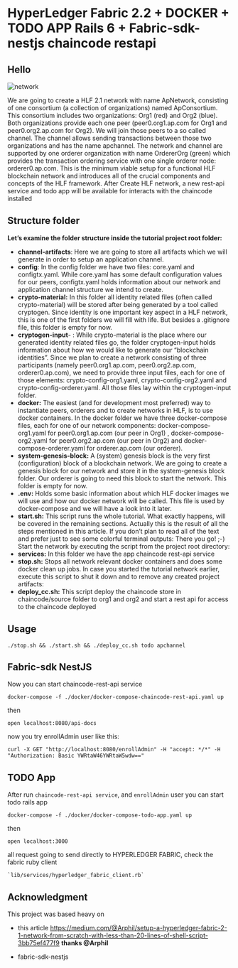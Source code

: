 # HyperLedger Fabric 2.2 + DOCKER + TODO APP Rails 6 + Fabric-sdk-nestjs chaincode restapi

## Hello
![network](https://miro.medium.com/max/700/1*nz4hX8J2DII6fcXzJap37Q.png "network")

We are going to create a HLF 2.1 network with name ApNetwork, consisting of one consortium (a collection of organizations) named ApConsortium. This consortium includes two organizations: Org1 (red) and Org2 (blue). Both organizations provide each one peer (peer0.org1.ap.com for Org1 and peer0.org2.ap.com for Org2). We will join those peers to a so called channel. The channel allows sending transactions between those two organizations and has the name apchannel. The network and channel are supported by one orderer organization with name OrdererOrg (green) which provides the transaction ordering service with one single orderer node: orderer0.ap.com. This is the minimum viable setup for a functional HLF blockchain network and introduces all of the crucial components and concepts of the HLF framework.
After Create HLF network, a new rest-api service  and todo app will be available for interacts with the chaincode installed

## Structure folder

**Let’s examine the folder structure inside the tutorial project root folder:**

- **channel-artifacts**: Here we are going to store all artifacts which we will generate in order to setup an application channel.
- **config**: In the config folder we have two files: core.yaml and configtx.yaml. While core.yaml has some default configuration values for our peers, configtx.yaml holds information about our network and application channel structure we intend to create.
- **crypto-material:** In this folder all identity related files (often called crypto-material) will be stored after being generated by a tool called cryptogen. Since identity is one important key aspect in a HLF network, this is one of the first folders we will fill with life. But besides a .gitignore file, this folder is empty for now.
- **cryptogen-input**- : While crypto-material is the place where our generated identity related files go, the folder cryptogen-input holds information about how we would like to generate our “blockchain identities”. Since we plan to create a network consisting of three participants (namely peer0.org1.ap.com, peer0.org2.ap.com, orderer0.ap.com), we need to provide three input files, each for one of those elements: crypto-config-org1.yaml, crypto-config-org2.yaml and crypto-config-orderer.yaml. All those files lay within the cryptogen-input folder.
- **docker:** The easiest (and for development most preferred) way to instantiate peers, orderers and to create networks in HLF, is to use docker containers. In the docker folder we have three docker-compose files, each for one of our network components: docker-compose-org1.yaml for peer0.org1.ap.com (our peer in Org1) , docker-compose-org2.yaml for peer0.org2.ap.com (our peer in Org2) and docker-compose-orderer.yaml for orderer.ap.com (our orderer).
- **system-genesis-block:** A (system) genesis block is the very first (configuration) block of a blockchain network. We are going to create a genesis block for our network and store it in the system-genesis block folder. Our orderer is going to need this block to start the network. This folder is empty for now.
- **.env:** Holds some basic information about which HLF docker images we will use and how our docker network will be called. This file is used by docker-compose and we will have a look into it later.
- **start.sh:** This script runs the whole tutorial. What exactly happens, will be covered in the remaining sections. Actually this is the result of all the steps mentioned in this article. If you don’t plan to read all of the text and prefer just to see some colorful terminal outputs: There you go! ;-) Start the network by executing the script from the project root directory:
- **services:** In this folder we have the app chaincode rest-api service
- **stop.sh:** Stops all network relevant docker containers and does some docker clean up jobs. In case you started the tutorial network earlier, execute this script to shut it down and to remove any created project artifacts:
- **deploy_cc.sh:** This script deploy the chaincode store in chaincode/source folder to org1 and org2 and start a rest api for access to the chaincode deployed

## Usage

    ./stop.sh && ./start.sh && ./deploy_cc.sh todo apchannel


## Fabric-sdk NestJS
Now you can start chaincode-rest-api service

    docker-compose -f ./docker/docker-compose-chaincode-rest-api.yaml up

then

    open localhost:8080/api-docs

now you try enrollAdmin user like this:

    curl -X GET "http://localhost:8080/enrollAdmin" -H "accept: */*" -H "Authorization: Basic YWRtaW46YWRtaW5wdw=="


## TODO App

After run `chaincode-rest-api service`, and `enrollAdmin` user  you can start todo rails app 

    docker-compose -f ./docker/docker-compose-todo-app.yaml up

then

    open localhost:3000

all request going to send directly to HYPERLEDGER FABRIC, check the fabric ruby client

    `lib/services/hyperledger_fabric_client.rb`


## Acknowledgment

This project was based heavy on

- this article https://medium.com/@Arphil/setup-a-hyperledger-fabric-2-1-network-from-scratch-with-less-than-20-lines-of-shell-script-3bb75ef477f9
**thanks @Arphil**  

- fabric-sdk-nestjs